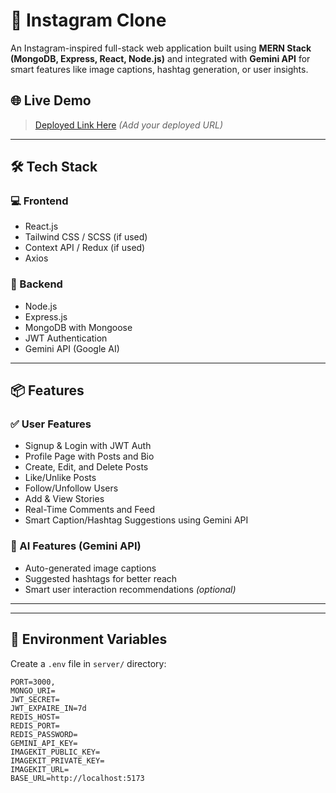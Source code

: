 # 📸 Instagram Clone

An Instagram-inspired full-stack web application built using **MERN Stack (MongoDB, Express, React, Node.js)** and integrated with **Gemini API** for smart features like image captions, hashtag generation, or user insights.

## 🌐 Live Demo
> [Deployed Link Here](#) *(Add your deployed URL)*

---

## 🛠️ Tech Stack

### 💻 Frontend
- React.js
- Tailwind CSS / SCSS (if used)
- Context API / Redux (if used)
- Axios

### 🧠 Backend
- Node.js
- Express.js
- MongoDB with Mongoose
- JWT Authentication
- Gemini API (Google AI)

---

## 📦 Features

### ✅ User Features
- Signup & Login with JWT Auth
- Profile Page with Posts and Bio
- Create, Edit, and Delete Posts
- Like/Unlike Posts
- Follow/Unfollow Users
- Add & View Stories
- Real-Time Comments and Feed
- Smart Caption/Hashtag Suggestions using Gemini API

### 🤖 AI Features (Gemini API)
- Auto-generated image captions
- Suggested hashtags for better reach
- Smart user interaction recommendations *(optional)*

---



---

## 🔐 Environment Variables

Create a `.env` file in `server/` directory:

```env
PORT=3000,
MONGO_URI=
JWT_SECRET=
JWT_EXPAIRE_IN=7d
REDIS_HOST=
REDIS_PORT=
REDIS_PASSWORD=
GEMINI_API_KEY=
IMAGEKIT_PUBLIC_KEY=
IMAGEKIT_PRIVATE_KEY=
IMAGEKIT_URL=
BASE_URL=http://localhost:5173


